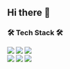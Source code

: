 <!--
![eunyoung23's github stats](https://github-readme-stats.vercel.app/api?username=eunyoung23&show_icons=true&hide=stars)
[![Top Langs](https://github-readme-stats.vercel.app/api/top-langs/?username=eunyoung23)](https://github.com/anuraghazra/github-readme-stats)
-->

<h2>Hi there 👐</h2>


<h3>🛠️ Tech Stack 🛠️</h3>
  <img src="https://img.shields.io/badge/JAVA-007396?style=for-the-badge&logo=java&logoColor=white">
  <img src="https://img.shields.io/badge/Spring-6DB33F?style=for-the-badge&logo=Spring&logoColor=white">
  <img src="https://img.shields.io/badge/Python-3776AB?style=for-the-badge&logo=Python&logoColor=white">
<br>
  <img src="https://img.shields.io/badge/AWS-232F3E?style=for-the-badge&logo=AWS&logoColor=white"/>  
  <img src="https://img.shields.io/badge/Git-F05032?style=for-the-badge&logo=Git&logoColor=white"/>
  <img src="https://img.shields.io/badge/Swift-F05138?style=for-the-badge&logo=Swift&logoColor=white"/>  
<br>


